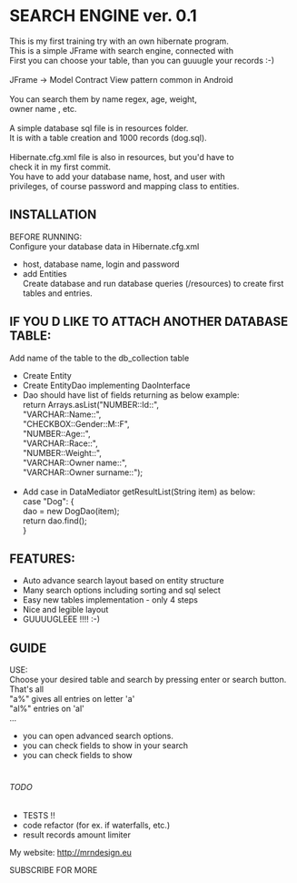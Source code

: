 # SEARCH ENGINE  ver. 0.1

This is my first training try with an own hibernate program. <br />
This is a simple JFrame with search engine, connected with<br />
First you can choose your table, than you can guuugle your records :-)<br />
<br />
JFrame -> Model Contract View pattern common in Android <br />
<br />
You can search them by name regex, age, weight, <br />
owner name , etc.<br />
<br />
A simple database sql file is in resources folder.<br />
It is with a table creation and 1000 records (dog.sql).<br />
<br />
Hibernate.cfg.xml file is also in resources, but you'd have to<br /> 
check it in my first commit.<br />
You have to add your database name, host, and user with <br />
privileges, of course password and mapping class to entities.<br />

## INSTALLATION
BEFORE RUNNING:<br />
Configure your database data in Hibernate.cfg.xml<br />
 - host, database name, login and password<br />
 - add Entities <mapping class = "eu.mrndesign.matned.searchEngine.data.hibernate.product.EntityProduct"/><br />
Create database and run database queries (/resources) to create first tables and entries.<br />

## IF YOU D LIKE TO ATTACH ANOTHER DATABASE TABLE:<br />
Add name of the table to the db_collection table 
- Create Entity
- Create EntityDao implementing DaoInterface 
 - Dao should have list of fields returning as below example:<br />
         return Arrays.asList("NUMBER::Id::",<br />"VARCHAR::Name::",<br />"CHECKBOX::Gender::M::F", <br />"NUMBER::Age::", <br />"VARCHAR::Race::", <br />"NUMBER::Weight::", <br />"VARCHAR::Owner name::", <br />"VARCHAR::Owner surname::");<br /><br />
- Add case in DataMediator getResultList(String item) as below:<br />
            case "Dog": { <br />
               dao = new DogDao(item);<br />
                return dao.find();<br />
            }<br />
  
## FEATURES:
- Auto advance search layout based on entity structure
- Many search options including sorting and sql select
- Easy new tables implementation - only 4 steps
- Nice and legible layout
- GUUUUGLEEE !!!! :-)

## GUIDE
USE:<br />
Choose your desired table and search by pressing enter or search button. That's all<br />
"a%" gives all entries on letter 'a'<br />
"al%" entries on 'al'<br />
...<br />
- you can open advanced search options.<br />
- you can check fields to show in your search <br />
- you can check fields to show <br />
#
###### TODO
- TESTS !!
- code refactor (for ex. if waterfalls, etc.)
- result records amount limiter

My website: http://mrndesign.eu

SUBSCRIBE FOR MORE 
